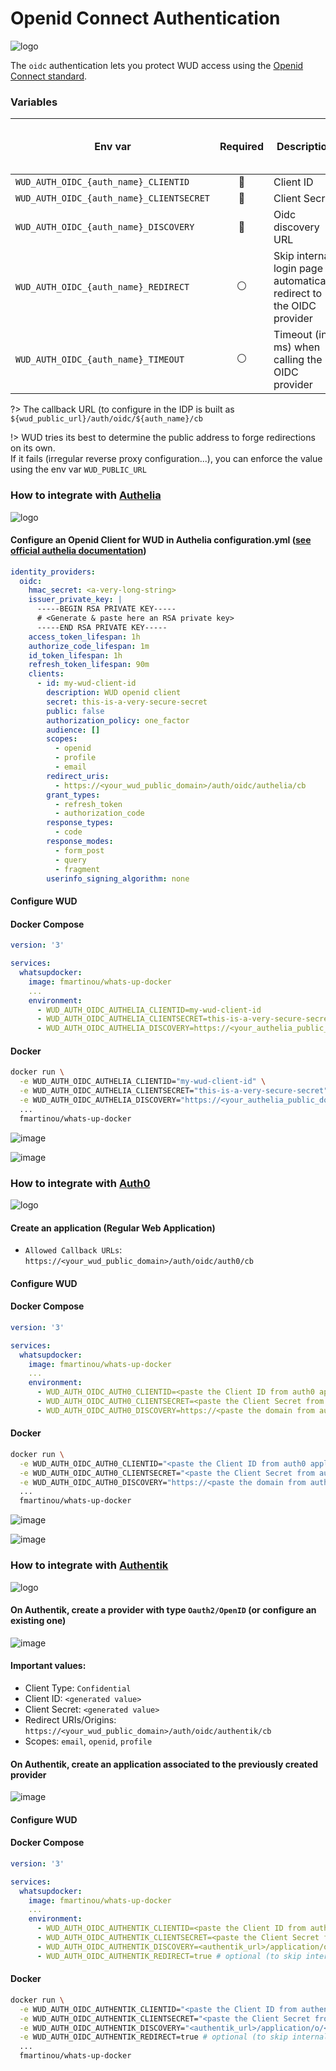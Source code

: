 # Openid Connect Authentication
![logo](oidc.png)

The `oidc` authentication lets you protect WUD access using the [Openid Connect standard](https://openid.net/).

### Variables

| Env var                                  | Required       | Description                                                            | Supported values | Default value when missing |
|------------------------------------------|:--------------:|------------------------------------------------------------------------|------------------|----------------------------|
| `WUD_AUTH_OIDC_{auth_name}_CLIENTID`     | :red_circle:   | Client ID                                                              |                  |                            |
| `WUD_AUTH_OIDC_{auth_name}_CLIENTSECRET` | :red_circle:   | Client Secret                                                          |                  |                            |
| `WUD_AUTH_OIDC_{auth_name}_DISCOVERY`    | :red_circle:   | Oidc discovery URL                                                     |                  |                            |
| `WUD_AUTH_OIDC_{auth_name}_REDIRECT`     | :white_circle: | Skip internal login page & automatically redirect to the OIDC provider | `true`, `false`  | `false`                    |
| `WUD_AUTH_OIDC_{auth_name}_TIMEOUT`      | :white_circle: | Timeout (in ms) when calling the OIDC provider                         | Minimum is 500   | `5000`                     |

?> The callback URL (to configure in the IDP is built as `${wud_public_url}/auth/oidc/${auth_name}/cb`

!> WUD tries its best to determine the public address to forge redirections on its own. \
If it fails (irregular reverse proxy configuration...), you can enforce the value using the env var `WUD_PUBLIC_URL` 

### How to integrate with&nbsp;[Authelia](https://www.authelia.com)
![logo](authelia.png)

#### Configure an Openid Client for WUD in Authelia configuration.yml ([see official authelia documentation](https://www.authelia.com/docs/configuration/identity-providers/oidc.html))
```yaml
identity_providers:
  oidc:
    hmac_secret: <a-very-long-string>
    issuer_private_key: |
      -----BEGIN RSA PRIVATE KEY-----
      # <Generate & paste here an RSA private key>
      -----END RSA PRIVATE KEY-----    
    access_token_lifespan: 1h
    authorize_code_lifespan: 1m
    id_token_lifespan: 1h
    refresh_token_lifespan: 90m
    clients:
      - id: my-wud-client-id
        description: WUD openid client
        secret: this-is-a-very-secure-secret
        public: false
        authorization_policy: one_factor
        audience: []
        scopes:
          - openid
          - profile
          - email
        redirect_uris:
          - https://<your_wud_public_domain>/auth/oidc/authelia/cb
        grant_types:
          - refresh_token
          - authorization_code
        response_types:
          - code
        response_modes:
          - form_post
          - query
          - fragment
        userinfo_signing_algorithm: none
```

#### Configure WUD
<!-- tabs:start -->
#### **Docker Compose**
```yaml
version: '3'

services:
  whatsupdocker:
    image: fmartinou/whats-up-docker
    ...
    environment:
      - WUD_AUTH_OIDC_AUTHELIA_CLIENTID=my-wud-client-id
      - WUD_AUTH_OIDC_AUTHELIA_CLIENTSECRET=this-is-a-very-secure-secret
      - WUD_AUTH_OIDC_AUTHELIA_DISCOVERY=https://<your_authelia_public_domain>/.well-known/openid-configuration
```
#### **Docker**
```bash
docker run \
  -e WUD_AUTH_OIDC_AUTHELIA_CLIENTID="my-wud-client-id" \
  -e WUD_AUTH_OIDC_AUTHELIA_CLIENTSECRET="this-is-a-very-secure-secret" \
  -e WUD_AUTH_OIDC_AUTHELIA_DISCOVERY="https://<your_authelia_public_domain>/.well-known/openid-configuration" \
  ...
  fmartinou/whats-up-docker
```
<!-- tabs:end -->

![image](authelia_00.png)

![image](authelia_01.png)

### How to integrate with&nbsp;[Auth0](http://auth0.com)
![logo](auth0.png)

#### Create an application (Regular Web Application)
- `Allowed Callback URLs`: `https://<your_wud_public_domain>/auth/oidc/auth0/cb`

#### Configure WUD
<!-- tabs:start -->
#### **Docker Compose**
```yaml
version: '3'

services:
  whatsupdocker:
    image: fmartinou/whats-up-docker
    ...
    environment:
      - WUD_AUTH_OIDC_AUTH0_CLIENTID=<paste the Client ID from auth0 application settings>
      - WUD_AUTH_OIDC_AUTH0_CLIENTSECRET=<paste the Client Secret from auth0 application settings>
      - WUD_AUTH_OIDC_AUTH0_DISCOVERY=https://<paste the domain from auth0 application settings>/.well-known/openid-configuration
```
#### **Docker**
```bash
docker run \
  -e WUD_AUTH_OIDC_AUTH0_CLIENTID="<paste the Client ID from auth0 application settings>" \
  -e WUD_AUTH_OIDC_AUTH0_CLIENTSECRET="<paste the Client Secret from auth0 application settings>" \
  -e WUD_AUTH_OIDC_AUTH0_DISCOVERY="https://<paste the domain from auth0 application settings>/.well-known/openid-configuration" \
  ...
  fmartinou/whats-up-docker
```
<!-- tabs:end -->

![image](auth0_00.png)

![image](auth0_01.png)


### How to integrate with&nbsp;[Authentik](https://goauthentik.io/)
![logo](authentik.png)

#### On Authentik, create a provider with type `Oauth2/OpenID` (or configure an existing one)
![image](authentik_00.png)

#### Important values:
- Client Type: `Confidential`
- Client ID: `<generated value>`
- Client Secret: `<generated value>`
- Redirect URIs/Origins: `https://<your_wud_public_domain>/auth/oidc/authentik/cb`
- Scopes: `email`, `openid`, `profile`

#### On Authentik, create an application associated to the previously created provider
![image](authentik_01.png)

#### Configure WUD
<!-- tabs:start -->
#### **Docker Compose**
```yaml
version: '3'

services:
  whatsupdocker:
    image: fmartinou/whats-up-docker
    ...
    environment:
      - WUD_AUTH_OIDC_AUTHENTIK_CLIENTID=<paste the Client ID from authentik wud_oidc provider>
      - WUD_AUTH_OIDC_AUTHENTIK_CLIENTSECRET=<paste the Client Secret from authentik wud_oidc provider>
      - WUD_AUTH_OIDC_AUTHENTIK_DISCOVERY=<authentik_url>/application/o/<authentik_application_name>/.well-known/openid-configuration
      - WUD_AUTH_OIDC_AUTHENTIK_REDIRECT=true # optional (to skip internal login page)
```
#### **Docker**
```bash
docker run \
  -e WUD_AUTH_OIDC_AUTHENTIK_CLIENTID="<paste the Client ID from authentik wud_oidc provider>" \
  -e WUD_AUTH_OIDC_AUTHENTIK_CLIENTSECRET="<paste the Client Secret from authentik wud_oidc provider>" \
  -e WUD_AUTH_OIDC_AUTHENTIK_DISCOVERY="<authentik_url>/application/o/<authentik_application_name>/.well-known/openid-configuration" \
  -e WUD_AUTH_OIDC_AUTHENTIK_REDIRECT=true # optional (to skip internal login page) \  
  ...
  fmartinou/whats-up-docker
```
<!-- tabs:end -->
